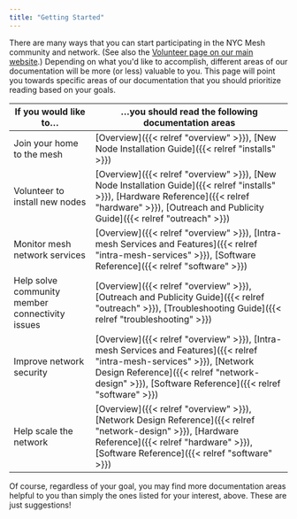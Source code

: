 ```yaml
---
title: "Getting Started"
---
```


There are many ways that you can start participating in the NYC Mesh community and network. (See also the [Volunteer page on our main website](https://www.nycmesh.net/help).) Depending on what you'd like to accomplish, different areas of our documentation will be more (or less) valuable to you. This page will point you towards specific areas of our documentation that you should prioritize reading based on your goals.

If you  would like to… | …you should read the following documentation areas
-----------------------|---------------------------------------------------
Join your home to the mesh | [Overview]({{< relref "overview" >}}), [New Node Installation Guide]({{< relref "installs" >}})
Volunteer to install new nodes | [Overview]({{< relref "overview" >}}), [New Node Installation Guide]({{< relref "installs" >}}), [Hardware Reference]({{< relref "hardware" >}}), [Outreach and Publicity Guide]({{< relref "outreach" >}})
Monitor mesh network services | [Overview]({{< relref "overview" >}}), [Intra-mesh Services and Features]({{< relref "intra-mesh-services" >}}), [Software Reference]({{< relref "software" >}})
Help solve community member connectivity issues | [Overview]({{< relref "overview" >}}), [Outreach and Publicity Guide]({{< relref "outreach" >}}), [Troubleshooting Guide]({{< relref "troubleshooting" >}})
Improve network security | [Overview]({{< relref "overview" >}}), [Intra-mesh Services and Features]({{< relref "intra-mesh-services" >}}), [Network Design Reference]({{< relref "network-design" >}}), [Software Reference]({{< relref "software" >}})
Help scale the network | [Overview]({{< relref "overview" >}}), [Network Design Reference]({{< relref "network-design" >}}), [Hardware Reference]({{< relref "hardware" >}}), [Software Reference]({{< relref "software" >}})

Of course, regardless of your goal, you may find more documentation areas helpful to you than simply the ones listed for your interest, above. These are just suggestions!
